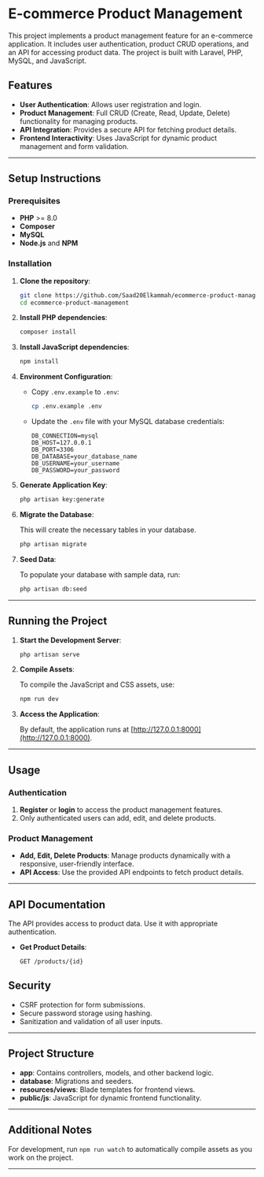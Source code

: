 
# E-commerce Product Management

This project implements a product management feature for an e-commerce application. It includes user authentication, product CRUD operations, and an API for accessing product data. The project is built with Laravel, PHP, MySQL, and JavaScript.

## Features

- **User Authentication**: Allows user registration and login.
- **Product Management**: Full CRUD (Create, Read, Update, Delete) functionality for managing products.
- **API Integration**: Provides a secure API for fetching product details.
- **Frontend Interactivity**: Uses JavaScript for dynamic product management and form validation.

---

## Setup Instructions

### Prerequisites

- **PHP** >= 8.0
- **Composer**
- **MySQL**
- **Node.js** and **NPM**

### Installation

1. **Clone the repository**:

   ```bash
   git clone https://github.com/Saad20Elkammah/ecommerce-product-management.git
   cd ecommerce-product-management
   ```

2. **Install PHP dependencies**:

   ```bash
   composer install
   ```

3. **Install JavaScript dependencies**:

   ```bash
   npm install
   ```

4. **Environment Configuration**:
   
   - Copy `.env.example` to `.env`:

     ```bash
     cp .env.example .env
     ```

   - Update the `.env` file with your MySQL database credentials:

     ```plaintext
     DB_CONNECTION=mysql
     DB_HOST=127.0.0.1
     DB_PORT=3306
     DB_DATABASE=your_database_name
     DB_USERNAME=your_username
     DB_PASSWORD=your_password
     ```

5. **Generate Application Key**:

   ```bash
   php artisan key:generate
   ```

6. **Migrate the Database**:

   This will create the necessary tables in your database.

   ```bash
   php artisan migrate
   ```

7. **Seed Data**:

   To populate your database with sample data, run:

   ```bash
   php artisan db:seed
   ```

---

## Running the Project

1. **Start the Development Server**:

   ```bash
   php artisan serve
   ```

2. **Compile Assets**:

   To compile the JavaScript and CSS assets, use:

   ```bash
   npm run dev
   ```

3. **Access the Application**:

   By default, the application runs at [http://127.0.0.1:8000](http://127.0.0.1:8000).

---

## Usage

### Authentication

1. **Register** or **login** to access the product management features.
2. Only authenticated users can add, edit, and delete products.

### Product Management

- **Add, Edit, Delete Products**: Manage products dynamically with a responsive, user-friendly interface.
- **API Access**: Use the provided API endpoints to fetch product details.

---

## API Documentation

The API provides access to product data. Use it with appropriate authentication.

- **Get Product Details**:

  ```http
  GET /products/{id}
  ```


## Security

- CSRF protection for form submissions.
- Secure password storage using hashing.
- Sanitization and validation of all user inputs.

---

## Project Structure

- **app**: Contains controllers, models, and other backend logic.
- **database**: Migrations and seeders.
- **resources/views**: Blade templates for frontend views.
- **public/js**: JavaScript for dynamic frontend functionality.

---

## Additional Notes

For development, run `npm run watch` to automatically compile assets as you work on the project.

---

